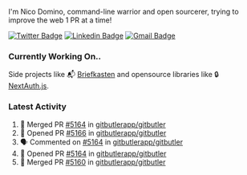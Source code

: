 
I'm Nico Domino, command-line warrior and open sourcerer, trying to improve the web 1 PR at a time!

[![Twitter Badge](https://img.shields.io/badge/-@ndom91-1ca0f1?style=flat-square&labelColor=1ca0f1&logo=twitter&logoColor=white&link=https://twitter.com/ndom91)](https://twitter.com/ndom91) [![Linkedin Badge](https://img.shields.io/badge/-ndom91-blue?style=flat-square&logo=Linkedin&logoColor=white&link=https://www.linkedin.com/in/ndom91/)](https://www.linkedin.com/in/ndom91/) [![Gmail Badge](https://img.shields.io/badge/-yo@ndo.dev-c14438?style=flat-square&logo=mail.ru&logoColor=white&link=mailto:yo@ndo.dev)](mailto:yo@ndo.dev)

### Currently Working On..

Side projects like 📬 [Briefkasten](https://briefkastenhq.com) and opensource libraries like 🔒 [NextAuth.js](https://github.com/nextauthjs/next-auth).

<!--START_SECTION_PROFILE_VIEWS:readme-info-->
<!--END_SECTION_PROFILE_VIEWS:readme-info-->

<!--START_SECTION_DAILY_COMMIT:readme-info-->
<!--END_SECTION_DAILY_COMMIT:readme-info-->

<!--START_SECTION_WEEKLY_COMMIT:readme-info-->
<!--END_SECTION_WEEKLY_COMMIT:readme-info-->

### Latest Activity

<!--START_SECTION:activity-->
1. 🎉 Merged PR [#5164](https://github.com/gitbutlerapp/gitbutler/pull/5164) in [gitbutlerapp/gitbutler](https://github.com/gitbutlerapp/gitbutler)
2. 💪 Opened PR [#5166](https://github.com/gitbutlerapp/gitbutler/pull/5166) in [gitbutlerapp/gitbutler](https://github.com/gitbutlerapp/gitbutler)
3. 🗣 Commented on [#5164](https://github.com/gitbutlerapp/gitbutler/pull/5164#issuecomment-2416659262) in [gitbutlerapp/gitbutler](https://github.com/gitbutlerapp/gitbutler)
4. 💪 Opened PR [#5164](https://github.com/gitbutlerapp/gitbutler/pull/5164) in [gitbutlerapp/gitbutler](https://github.com/gitbutlerapp/gitbutler)
5. 🎉 Merged PR [#5160](https://github.com/gitbutlerapp/gitbutler/pull/5160) in [gitbutlerapp/gitbutler](https://github.com/gitbutlerapp/gitbutler)
<!--END_SECTION:activity-->
